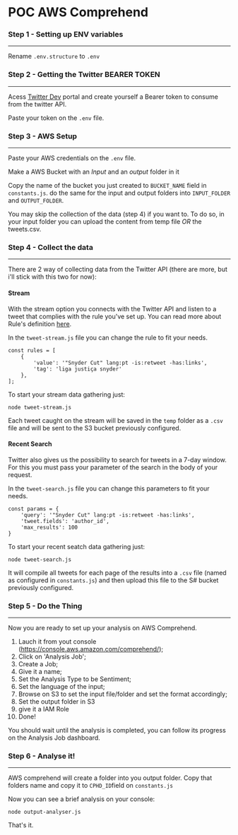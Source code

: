 # POC AWS Comprehend

### Step 1 - Setting up ENV variables
--------------------
Rename `.env.structure` to `.env`


### Step 2 - Getting the Twitter BEARER TOKEN
--------------------
Acess [Twitter Dev](https://developer.twitter.com/) portal and create yourself a Bearer token to consume from the twitter API.

Paste your token on the `.env` file.


### Step 3 - AWS Setup
--------------------

Paste your AWS credentials on the `.env` file.

Make a AWS Bucket with an *Input* and an *output* folder in it

Copy the name of the bucket you just created to `BUCKET_NAME` field in `constants.js`.
do the same for the input and output folders into `INPUT_FOLDER` and `OUTPUT_FOLDER`.

You may skip the collection of the data (step 4) if you want to.
To do so, in your input folder you can upload the content from temp file *OR* the tweets.csv.


### Step 4 - Collect the data
--------------------
There are 2 way of collecting data from the Twitter API (there are more, but i'll stick with this two for now):


#### Stream
With the stream option you connects with the Twitter API and listen to a tweet that complies with the rule you've set up.
You can read more about Rule's definition [here](https://developer.twitter.com/en/docs/twitter-api/tweets/filtered-stream/integrate/build-a-rule).

In the `tweet-stream.js` file you can change the rule to fit your needs.

```
const rules = [
    {
        'value': '"Snyder Cut" lang:pt -is:retweet -has:links',
        'tag': 'liga justiça snyder'
    },
];
```

To start your stream data gathering just:
```
node tweet-stream.js
```

Each tweet caught on the stream will be saved in the `temp` folder as a `.csv` file and will be sent to the S3 bucket previously configured.

#### Recent Search
Twitter also gives us the possibility to search for tweets in a 7-day window.
For this you must pass your parameter of the search in the body of your request.

In the `tweet-search.js` file you can change this parameters to fit your needs.

```
const params = {
    'query': '"Snyder Cut" lang:pt -is:retweet -has:links',
    'tweet.fields': 'author_id',
    'max_results': 100
}
```

To start your recent seatch data gathering just:
```
node tweet-search.js
```

It will compile all tweets for each page of the results into a `.csv` file (named as configured in `constants.js`) and then upload this file to the S# bucket previously configured.


### Step 5 - Do the Thing
--------------------
Now you are ready to set up your analysis on AWS Comprehend.

1. Lauch it from yout console (https://console.aws.amazon.com/comprehend/);
2. Click on 'Analysis Job';
3. Create a Job;
4. Give it a name;
5. Set the Analysis Type to be Sentiment;
6. Set the language of the input;
7. Browse on S3 to set the input file/folder and set the format accordingly;
8. Set the output folder in S3
9. give it a IAM Role
10. Done!

You should wait until the analysis is completed, you can follow its progress on the Analysis Job dashboard.


### Step 6 - Analyse it!
--------------------
AWS comprehend will create a folder into you output folder.
Copy that folders name and copy it to `CPHD_ID`field on `constants.js`

Now you can see a brief analysis on your console:

```
node output-analyser.js
```

That's it.


